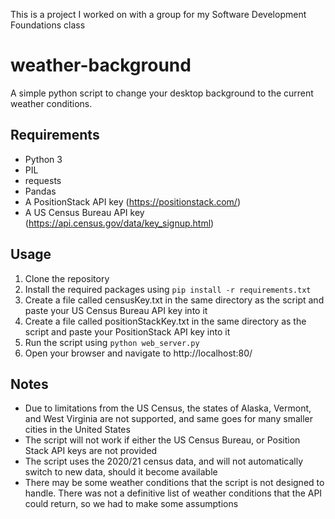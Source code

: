 This is a project I worked on with a group for my Software Development Foundations class


# weather-background
A simple python script to change your desktop background to the current weather conditions.

## Requirements
- Python 3
- PIL
- requests
- Pandas
- A PositionStack API key (https://positionstack.com/)
- A US Census Bureau API key (https://api.census.gov/data/key_signup.html)

## Usage
1. Clone the repository
2. Install the required packages using `pip install -r requirements.txt`
3. Create a file called censusKey.txt in the same directory as the script and paste your US Census Bureau API key into it
4. Create a file called positionStackKey.txt in the same directory as the script and paste your PositionStack API key into it
5. Run the script using `python web_server.py`
6. Open your browser and navigate to http://localhost:80/

## Notes
- Due to limitations from the US Census, the states of Alaska, Vermont, and West Virginia are not supported, and same goes for many smaller cities in the United States
- The script will not work if either the US Census Bureau, or Position Stack API keys are not provided
- The script uses the 2020/21 census data, and will not automatically switch to new data, should it become available
- There may be some weather conditions that the script is not designed to handle. There was not a definitive list of weather conditions that the API could return, so we had to make some assumptions
